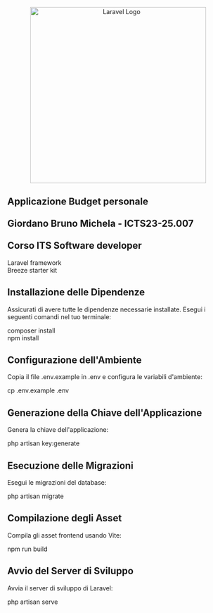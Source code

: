 <p align="center"><a href="https://laravel.com" target="_blank"><img src="https://raw.githubusercontent.com/laravel/art/master/logo-lockup/5%20SVG/2%20CMYK/1%20Full%20Color/laravel-logolockup-cmyk-red.svg" width="400" alt="Laravel Logo"></a></p>

## Applicazione Budget personale<br><br>Giordano Bruno Michela - ICTS23-25.007<br><br>Corso ITS Software developer
Laravel framework<br>
Breeze starter kit<br>

## Installazione delle Dipendenze
Assicurati di avere tutte le dipendenze necessarie installate. Esegui i seguenti comandi nel tuo terminale:

composer install<br>
npm install

## Configurazione dell'Ambiente
Copia il file .env.example in .env e configura le variabili d'ambiente:

cp .env.example .env

## Generazione della Chiave dell'Applicazione
Genera la chiave dell'applicazione:

php artisan key:generate

## Esecuzione delle Migrazioni
Esegui le migrazioni del database:

php artisan migrate

## Compilazione degli Asset
Compila gli asset frontend usando Vite:

npm run build

## Avvio del Server di Sviluppo
Avvia il server di sviluppo di Laravel:

php artisan serve